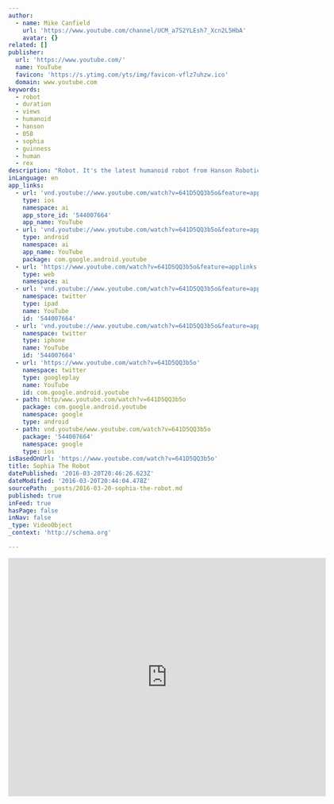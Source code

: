 ```yaml
---
author:
  - name: Mike Canfield
    url: 'https://www.youtube.com/channel/UCM_a7S2YLEsh7_Xcn2L5HbA'
    avatar: {}
related: []
publisher:
  url: 'https://www.youtube.com/'
  name: YouTube
  favicon: 'https://s.ytimg.com/yts/img/favicon-vflz7uhzw.ico'
  domain: www.youtube.com
keywords:
  - robot
  - duration
  - views
  - humanoid
  - hanson
  - 058
  - sophia
  - guinness
  - human
  - rex
description: "Robot. It's the latest humanoid robot from Hanson Robotics. As you will see here, the \"Sophia\" robot is being designed to walk among us in the future and fully integrate as part of the consumer experience and on into the family, according to CEO Dr. David Hanson."
inLanguage: en
app_links:
  - url: 'vnd.youtube://www.youtube.com/watch?v=641D5QQ3b5o&feature=applinks'
    type: ios
    namespace: ai
    app_store_id: '544007664'
    app_name: YouTube
  - url: 'vnd.youtube://www.youtube.com/watch?v=641D5QQ3b5o&feature=applinks'
    type: android
    namespace: ai
    app_name: YouTube
    package: com.google.android.youtube
  - url: 'https://www.youtube.com/watch?v=641D5QQ3b5o&feature=applinks'
    type: web
    namespace: ai
  - url: 'vnd.youtube://www.youtube.com/watch?v=641D5QQ3b5o&feature=applinks'
    namespace: twitter
    type: ipad
    name: YouTube
    id: '544007664'
  - url: 'vnd.youtube://www.youtube.com/watch?v=641D5QQ3b5o&feature=applinks'
    namespace: twitter
    type: iphone
    name: YouTube
    id: '544007664'
  - url: 'https://www.youtube.com/watch?v=641D5QQ3b5o'
    namespace: twitter
    type: googleplay
    name: YouTube
    id: com.google.android.youtube
  - path: http/www.youtube.com/watch?v=641D5QQ3b5o
    package: com.google.android.youtube
    namespace: google
    type: android
  - path: vnd.youtube/www.youtube.com/watch?v=641D5QQ3b5o
    package: '544007664'
    namespace: google
    type: ios
isBasedOnUrl: 'https://www.youtube.com/watch?v=641D5QQ3b5o'
title: Sophia The Robot
datePublished: '2016-03-20T20:46:26.623Z'
dateModified: '2016-03-20T20:44:04.478Z'
sourcePath: _posts/2016-03-20-sophia-the-robot.md
published: true
inFeed: true
hasPage: false
inNav: false
_type: VideoObject
_context: 'http://schema.org'

---
```

<iframe src="https://cdn.embedly.com/widgets/media.html?src=https%3A%2F%2Fwww.youtube.com%2Fembed%2F641D5QQ3b5o%3Ffeature%3Doembed&amp;url=https%3A%2F%2Fwww.youtube.com%2Fwatch%3Fv%3D641D5QQ3b5o&amp;image=https%3A%2F%2Fi.ytimg.com%2Fvi%2F641D5QQ3b5o%2Fhqdefault.jpg&amp;key=b7d04c9b404c499eba89ee7072e1c4f7&amp;type=text%2Fhtml&amp;schema=youtube" width="640" height="480" scrolling="no" frameborder="0" allowfullscreen="allowfullscreen" style=""></iframe>